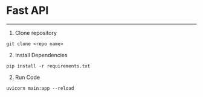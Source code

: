 # Fast API
---

1. Clone repository
```
git clone <repo name>
```

2. Install Dependencies
```
pip install -r requirements.txt
```

2. Run Code
```
uvicorn main:app --reload
```

